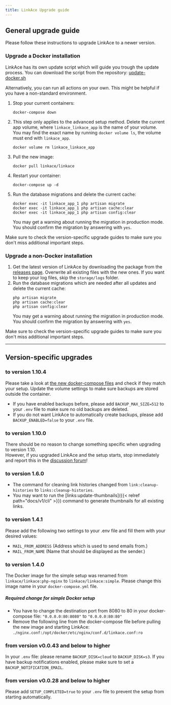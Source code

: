 ```yaml
---
title: LinkAce Upgrade guide
---
```


## General upgrade guide

Please follow these instructions to upgrade LinkAce to a newer version.

### Upgrade a Docker installation

LinkAce has its own update script which will guide you trough the update process. You can download the script from the repository: [update-docker.sh](https://github.com/Kovah/LinkAce/blob/master/update-docker.sh)

Alternatively, you can run all actions on your own. This might be helpful if you have a non-standard environment.

1. Stop your current containers:
    ```
    docker-compose down
    ```
2. This step only applies to the advanced setup method. Delete the current app volume, where `linkace_linkace_app`  is the name of your volume. You may find the exact name by running `docker volume ls`, the volume must end  with `linkace_app`.
    ```
    docker volume rm linkace_linkace_app
    ```
3. Pull the new image:
    ```
    docker pull linkace/linkace
    ```
4. Restart your container:
    ```
    docker-compose up -d
    ```
5. Run the database migrations and delete the current cache:
    ```
    docker exec -it linkace_app_1 php artisan migrate
    docker exec -it linkace_app_1 php artisan cache:clear
    docker exec -it linkace_app_1 php artisan config:clear
    ```
   You may get a warning about running the migration in production mode. You should confirm the migration by answering with `yes`.

Make sure to check the version-specific upgrade guides to make sure you don't miss additional important steps.


### Upgrade a non-Docker installation

1. Get the latest version of LinkAce by downloading the package from the [releases page](https://github.com/Kovah/LinkAce/releases).
   Overwrite all existing files with the new ones. If you want to keep your log files, skip the `storage/logs` folder.
2. Run the database migrations which are needed after all updates and delete the current cache:
   ```
   php artisan migrate
   php artisan cache:clear
   php artisan config:clear
   ```
   You may get a warning about running the migration in production mode. You should confirm the migration by answering with `yes`.

Make sure to check the version-specific upgrade guides to make sure you don't miss additional important steps.


---


## Version-specific upgrades

### to version 1.10.4

Please take a look at [the new docker-compose files](https://github.com/Kovah/LinkAce/releases/tag/v1.10.4) and check if they match your setup. Update the volume settings to make sure backups are stored outside the container.

- If you have enabled backups before, please add `BACKUP_MAX_SIZE=512` to your `.env` file to make sure no old backups are deleted.
- If you do not want LinkAce to automatically create backups, please add `BACKUP_ENABLED=false` to your `.env` file.


### to version 1.10.0

There should be no reason to change something specific when upgrading to version 1.10.  
However, if you upgraded LinkAce and the setup starts, stop immediately and report this in the [discussion forum](https://github.com/Kovah/LinkAce/discussions)!

### to version 1.6.0

- The command for cleaning link histories changed from `link:cleanup-histories` to `links:cleanup-histories`.
- You may want to run the [links:update-thumbnails]({{< relref path="docs/v1/cli" >}}) command to generate thumbnails for all existing links.

### to version 1.4.1

Please add the following two settings to your .env file and fill them with your desired values:
- `MAIL_FROM_ADDRESS` (Address which is used to send emails from.)
- `MAIL_FROM_NAME` (Name that should be displayed as the sender.)

### to version 1.4.0

The Docker image for the simple setup was renamed from `linkace/linkace:php-nginx` to `linkace/linkace:simple`. Please change this image name in your `docker-compose.yml` file.

##### Required change for simple Docker setup
- You have to change the destination port from 8080 to 80 in your docker-compose file:
  `"0.0.0.0:80:8080"` to `"0.0.0.0:80:80"`
- Remove the following line from the docker-compose file before pulling the new image and starting LinkAce:
   `./nginx.conf:/opt/docker/etc/nginx/conf.d/linkace.conf:ro`

### from version v0.0.43 and below to higher

In your `.env` file: please rename `BACKUP_DISK=cloud` to `BACKUP_DISK=s3`. If you have backup notifications enabled, please make sure to set a `BACKUP_NOTIFICATION_EMAIL`.

### from version v0.0.28 and below to higher

Please add `SETUP_COMPLETED=true` to your `.env` file to prevent the setup from starting automatically.
